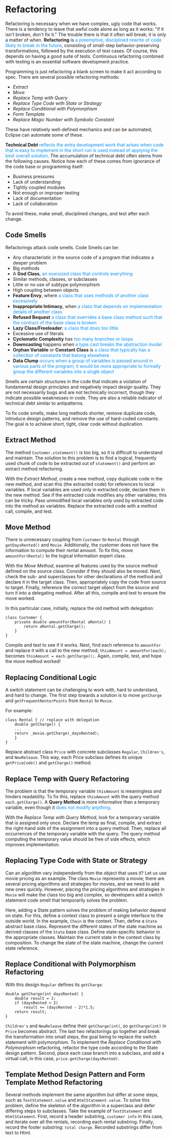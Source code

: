 # Refactoring

Refactoring is necessary when we have complex, ugly code that works.  There is a tendency to leave that awful code alone as long as it works: "if it isn't broken, don't fix it."   The trouble there is that it often will break; it is only a matter of when.  **Refactoring** is <span style="color:#0091ff;">a preemptive, disciplined rewrite of code likely to break in the future</span>, consisting of small-step behavior-preserving transformations, followed by the execution of test cases.  Of course, this depends on having a good suite of tests.  Continuous refactoring combined with testing is an essential software development practice.

Programming is just refactoring a blank screen to make it act according to spec.  There are several possible refactoring methods:

- *Extract*
- *Move*
- *Replace Temp with Query*
- *Replace Type Code with State or Strategy*
- *Replace Conditional with Polymorphism*
- *Form Template*
- *Replace Magic Number with Symbolic Constant*

These have relatively well-defined mechanics and can be automated; Eclipse can automate some of these.

**Technical Debt** <span style="color:#0091ff;">reflects the extra development work that arises when code that is easy to implement in the short run is used instead of applying the best overall solution</span>.  The accumulation of technical debt often stems from the following causes.  Notice how each of these comes from ignorance of the code base or programming itself:

- Business pressures
- Lack of understanding
- Tightly coupled modules
- Not enough or improper testing
- Lack of documentation
- Lack of collaboration

To avoid these, make small, disciplined changes, and test after each change.

## Code Smells

Refactorings attack code smells.  Code Smells can be:

- Any characteristic in the source code of a program that indicates a deeper problem
- Big methods
- A **God Class**, <span style="color:#0091ff;">an oversized class that controls everything</span>
- Similar methods, classes, or subclasses
- Little or no use of subtype polymorphism
- High coupling between objects
- **Feature Envy**, where <span style="color:#0091ff;">a class that uses methods of another class excessively</span>
- **Inappropriate Intimacy**, when <span style="color:#0091ff;">a class that depends on implementation details of another class</span>
- **Refused Bequest** <span style="color:#0091ff;">a class that overrides a base class method such that the contract of the base class is broken</span>
- **Lazy Class/Freeloader**: <span style="color:#0091ff;">a class that does too little</span>
- Excessive use of literals
- **Cyclomatic Complexity** has <span style="color:#0091ff;">too many branches or loops</span>
- **Downcasting** happens when <span style="color:#0091ff;">a type cast breaks the abstraction model</span>
- **Orphan Variable** or **Constant Class** is <span style="color:#0091ff;">a class that typically has a collection of constants that belong elsewhere</span>
- **Data Clump** <span style="color:#0091ff;">occurs when a group of variables is passed around in various parts of the program; it would be more appropriate to formally group the different variables into a single object</span>

Smells are certain structures in the code that indicate a violation of fundamental design principles and negatively impact design quality.  They are not necessarily bugs and are not technically incorrect, though they indicate possible weaknesses in code.  They are also a reliable indicator of technical debt similar to antipatterns.

To fix code smells, make long methods shorter, remove duplicate code, introduce design patterns, and remove the use of hard-coded constants.  The goal is to achieve short, tight, clear code without duplication.

## Extract Method

The method `Customer.statement()` is too big, so it is difficult to understand and maintain.  The solution to this problem is to find a logical, frequently used chunk of code to be extracted out of `statement()` and perform an extract method refactoring.

With the *Extract Method*, create a new method, copy duplicate code in the new method, and scan this (the extracted code) for references to local variables.  If local variables are used only in extracted code, declare them in the new method.  See if the extracted code modifies any other variables; this can be tricky.  Pass unmodified local variables only used by extracted code into the method as variables.  Replace the extracted code with a method call, compile, and test.

## Move Method

There is unnecessary coupling from `Customer` to `Rental` through `getDaysRented()` and `Movie`.  Additionally, the customer does not have the information to compute their rental amount.  To fix this, move `amountFor(Rental)` to the logical information expert class.

With the *Move Method*, examine all features used by the source method defined on the source class.  Consider if they should also be moved.  Next, check the sub- and superclasses for other declarations of the method and declare it in the target class.  Then, appropriately copy the code from source to target.  Finally, reference the correct target object from the source and turn it into a delegating method.  After all this, compile and test to ensure the move worked.

In this particular case, initially, replace the old method with delegation:

    class Customer {
        private double amountFor(Rental aRental) {
            return aRental.getCharge();
        }
    }

Compile and test to see if it works.  Next, find each reference to `amountFor` and replace it with a call to the new method; `thisAmount = amountFor(each);` becomes `thisAmount = each.getCharge();`.  Again, compile, test, and hope the move method worked!

## Replacing Conditional Logic

A switch statement can be challenging to work with, hard to understand, and hard to change.  The first step towards a solution is to move `getCharge` and `getFrequentRenterPoints` from `Rental` to `Movie`.

For example:

    class Rental { // replace with delegation
        double getCharge() {
        ...
        return _movie.getCharge(_daysRented);
        }
    }

Replace abstract class `Price` with concrete subclasses `Regular`, `Children's`, and `NewRelease`.  This way, each Price subclass defines its unique `getPriceCode()` and `getCharge()` method.

## Replace Temp with Query Refactoring

The problem is that the temporary variable `thisAmount` is meaningless and hinders readability.  To fix this, replace `thisAmount` with the query method `each.getCharge()`.  A **Query Method** is more informative than a temporary variable, even though it <span style="color:#0091ff;">does not modify anything</span>.

With the *Replace Temp with Query Method*, look for a temporary variable that is assigned only once.  Declare the temp as final, compile, and extract the right-hand side of the assignment into a query method.  Then, replace all occurrences of the temporary variable with the query.  The query method computing the temporary value should be free of side effects, which improves implementation.

## Replacing Type Code with State or Strategy

Can an algorithm vary independently from the object that uses it?  Let us use movie pricing as an example.  The class `Movie` represents a movie; there are several pricing algorithms and strategies for movies, and we need to add new ones quickly.  However, placing the pricing algorithms and strategies in `Movie` will make the class too big and complex, so developers add a switch statement code smell that temporarily solves the problem.

Here, adding a State pattern solves the problem of making behavior depend on state.  For this, define a context class to present a single interface to the outside world.  In the example, `Chain` is the context.  Then, define a `State` abstract base class.  Represent the different states of the state machine as derived classes of the `State` base class.  Define state-specific behavior in the appropriate classes.  Maintain the current state in the context class by composition.  To change the state of the state machine, change the current state reference.

## Replace Conditional with Polymorphism Refactoring

With this design `Regular` defines its `getCharge`:

    double getCharge(int daysRented) {
        double result = 2;
        if (daysRented > 2)
            result += (daysRented - 2)*1.5;
        return result;
    }

`Children's` and `NewRelease` define their `getCharge(int)`, so `getCharge(int)` in `Price` becomes abstract.  The last two refactorings go together and break the transformation into small steps, the goal being to replace the switch statement with polymorphism.  To implement the *Replace Conditional with Polymorphism* refactoring, refactor the type code according to the State design pattern.  Second, place each case branch into a subclass, and add a virtual call, in this case, `price.getCharge(daysRented)`.

## Template Method Design Pattern and Form Template Method Refactoring

Several methods implement the same algorithm but differ at some steps, such as `TextStatement.value` and `HtmlStatement.value`.  To solve this problem, define the skeleton of the algorithm in a superclass and defer differing steps to subclasses.  Take the example of `TextStatement` and `HtmlStatement`.  First, record a header substring, `customer info` in this case, and iterate over all the rentals, recording each rental substring.  Finally, record the footer substring: `total charge`.  Recorded substrings differ from text to Html.